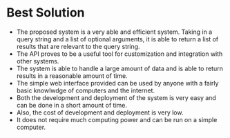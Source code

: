 # Best Solution

- The proposed system is a very able and efficient system. Taking in a query string and a list of optional arguments, it is able to return a list of results that are relevant to the query string.
- The API proves to be a useful tool for customization and integration with other systems.
- The system is able to handle a large amount of data and is able to return results in a reasonable amount of time.
- The simple web interface provided can be used by anyone with a fairly basic knowlwdge of computers and the internet.
- Both the development and deployment of the system is very easy and can be done in a short amount of time.
- Also, the cost of development and deployment is very low.
- It does not require much computing power and can be run on a simple computer.
